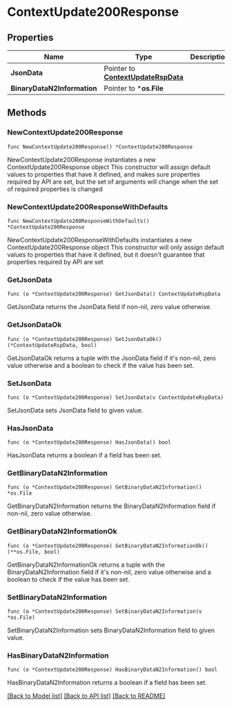 # ContextUpdate200Response

## Properties

Name | Type | Description | Notes
------------ | ------------- | ------------- | -------------
**JsonData** | Pointer to [**ContextUpdateRspData**](ContextUpdateRspData.md) |  | [optional] 
**BinaryDataN2Information** | Pointer to ***os.File** |  | [optional] 

## Methods

### NewContextUpdate200Response

`func NewContextUpdate200Response() *ContextUpdate200Response`

NewContextUpdate200Response instantiates a new ContextUpdate200Response object
This constructor will assign default values to properties that have it defined,
and makes sure properties required by API are set, but the set of arguments
will change when the set of required properties is changed

### NewContextUpdate200ResponseWithDefaults

`func NewContextUpdate200ResponseWithDefaults() *ContextUpdate200Response`

NewContextUpdate200ResponseWithDefaults instantiates a new ContextUpdate200Response object
This constructor will only assign default values to properties that have it defined,
but it doesn't guarantee that properties required by API are set

### GetJsonData

`func (o *ContextUpdate200Response) GetJsonData() ContextUpdateRspData`

GetJsonData returns the JsonData field if non-nil, zero value otherwise.

### GetJsonDataOk

`func (o *ContextUpdate200Response) GetJsonDataOk() (*ContextUpdateRspData, bool)`

GetJsonDataOk returns a tuple with the JsonData field if it's non-nil, zero value otherwise
and a boolean to check if the value has been set.

### SetJsonData

`func (o *ContextUpdate200Response) SetJsonData(v ContextUpdateRspData)`

SetJsonData sets JsonData field to given value.

### HasJsonData

`func (o *ContextUpdate200Response) HasJsonData() bool`

HasJsonData returns a boolean if a field has been set.

### GetBinaryDataN2Information

`func (o *ContextUpdate200Response) GetBinaryDataN2Information() *os.File`

GetBinaryDataN2Information returns the BinaryDataN2Information field if non-nil, zero value otherwise.

### GetBinaryDataN2InformationOk

`func (o *ContextUpdate200Response) GetBinaryDataN2InformationOk() (**os.File, bool)`

GetBinaryDataN2InformationOk returns a tuple with the BinaryDataN2Information field if it's non-nil, zero value otherwise
and a boolean to check if the value has been set.

### SetBinaryDataN2Information

`func (o *ContextUpdate200Response) SetBinaryDataN2Information(v *os.File)`

SetBinaryDataN2Information sets BinaryDataN2Information field to given value.

### HasBinaryDataN2Information

`func (o *ContextUpdate200Response) HasBinaryDataN2Information() bool`

HasBinaryDataN2Information returns a boolean if a field has been set.


[[Back to Model list]](../README.md#documentation-for-models) [[Back to API list]](../README.md#documentation-for-api-endpoints) [[Back to README]](../README.md)


